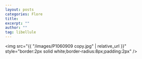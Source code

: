 ```yaml
---
layout: posts
categories: Flore
title: 
excerpt: ""
author: ""
tag: libellule
---
```

<img src="{{ "/images/P1060909 copy.jpg" | relative_url }}" style="border:2px solid white;border-radius:8px;padding:2px" />
